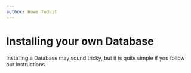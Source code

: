 ```yaml
---
author: Howe Tuduit
---
```


# Installing your own Database

Installing a Database may sound tricky, but it is quite simple if you follow our instructions.


